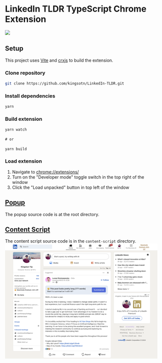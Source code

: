 # LinkedIn TLDR TypeScript Chrome Extension

![](demo-gif.gif)

## Setup
This project uses [Vite](https://vitejs.dev/) and [crxjs](https://crxjs.dev/vite-plugin) to build the extension.

### Clone repository
```sh
git clone https://github.com/kingsotn/LinkedIn-TLDR.git
```

### Install dependencies

```sh
yarn
```

### Build extension

```
yarn watch

# or

yarn build
```

### Load extension

1. Navigate to [chrome://extensions/](chrome://extensions/)
1. Turn on the "Developer mode" toggle switch in the top right of the window
1. Click the "Load unpacked" button in top left of the window

## [Popup](https://developer.chrome.com/docs/extensions/mv3/user_interface/#popup)

The popup source code is at the root directory.

## [Content Script](https://developer.chrome.com/docs/extensions/mv3/content_scripts/)

The content script source code is in the `content-script` directory.
![](demo.png)